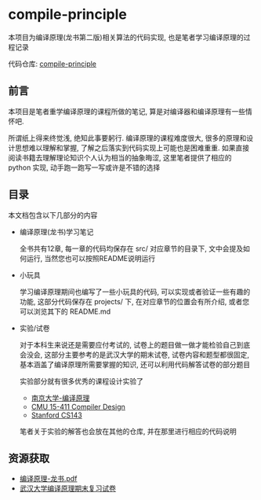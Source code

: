 
# compile-principle

本项目为编译原理(龙书第二版)相关算法的代码实现, 也是笔者学习编译原理的过程记录

代码仓库: [compile-principle](https://github.com/luzhixing12345/compile-principle)

## 前言

本项目是笔者重学编译原理的课程所做的笔记, 算是对编译器和编译原理有一些情怀吧.

所谓纸上得来终觉浅, 绝知此事要躬行. 编译原理的课程难度很大, 很多的原理和设计思想难以理解和掌握, 了解之后落实到代码实现上可能也是困难重重. 如果直接阅读书籍去理解理论知识个人认为相当的抽象晦涩, 这里笔者提供了相应的 python 实现, 动手跑一跑写一写或许是不错的选择

## 目录

本文档包含以下几部分的内容

- 编译原理(龙书)学习笔记
  
  全书共有12章, 每一章的代码均保存在 src/ 对应章节的目录下, 文中会提及如何运行, 当然您也可以按照README说明运行

- 小玩具

  学习编译原理期间也编写了一些小玩具的代码, 可以实现或者验证一些有趣的功能, 这部分代码保存在 projects/ 下, 在对应章节的位置会有所介绍, 或者您可以浏览其下的 README.md

- 实验/试卷

  对于本科生来说还是需要应付考试的, 试卷上的题目做一做才能检验自己到底会没会, 这部分主要参考的是武汉大学的期末试卷, 试卷内容和题型都很固定, 基本涵盖了编译原理所需要掌握的知识, 还可以利用代码解答试卷的部分题目

  实验部分就有很多优秀的课程设计实验了

  - [南京大学-编译原理](https://cs.nju.edu.cn/changxu/2_compiler/index.html)
  - [CMU 15-411 Compiler Design](https://www.cs.cmu.edu/~janh/courses/411/23/)
  - [Stanford CS143](https://suif.stanford.edu/dragonbook/)

  笔者关于实验的解答也会放在其他的仓库, 并在那里进行相应的代码说明

## 资源获取

- [编译原理-龙书.pdf](https://github.com/luzhixing12345/compile-principle/releases/download/v0.0.1/compile-principle.pdf)
- [武汉大学编译原理期末复习试卷](https://github.com/luzhixing12345/compile-principle/releases/download/v0.0.1/papers.zip)
